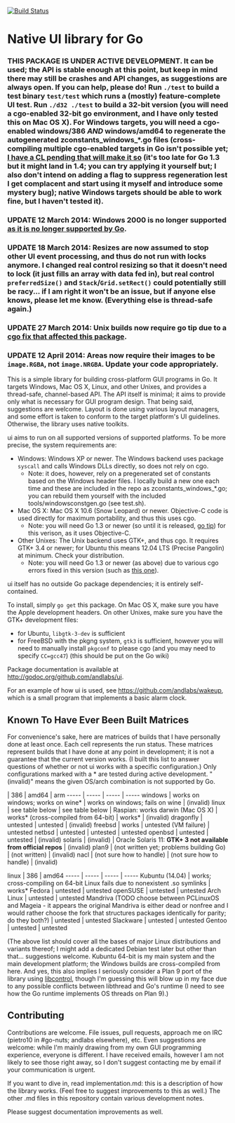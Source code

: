 [![Build Status](https://travis-ci.org/andlabs/ui.png?branch=master)](https://travis-ci.org/andlabs/ui)
# Native UI library for Go
### THIS PACKAGE IS UNDER ACTIVE DEVELOPMENT. It can be used; the API is stable enough at this point, but keep in mind there may still be crashes and API changes, as suggestions are always open. If you can help, please do! Run `./test` to build a test binary `test/test` which runs a (mostly) feature-complete UI test. Run `./d32 ./test` to build a 32-bit version (you will need a cgo-enabled 32-bit go environment, and I have only tested this on Mac OS X). For Windows targets, you will need a cgo-enabled windows/386 *AND* windows/amd64 to regenerate the autogenerated zconstants_windows_*.go files (cross-compiling multiple cgo-enabled targets in Go isn't possible yet; [I have a CL pending that will make it so](https://codereview.appspot.com/93580043) (it's too late for Go 1.3 but it might land in 1.4; you can try applying it yourself but; I also don't intend on adding a flag to suppress regeneration lest I get complacent and start using it myself and introduce some mystery bug); native Windows targets should be able to work fine, but I haven't tested it).

### UPDATE 12 March 2014: Windows 2000 is no longer supported [as it is no longer supported by Go](https://codereview.appspot.com/74790043).

### UPDATE 18 March 2014: Resizes are now assumed to stop other UI event processing, and thus do not run with locks anymore. I changed real control resizing so that it doesn't need to lock (it just fills an array with data fed in), but real control `preferredSize()` and `Stack`/`Grid.setRect()` could potentially still be racy... if I am right it won't be an issue, but if anyone else knows, please let me know. (Everything else is thread-safe again.)

### UPDATE 27 March 2014: Unix builds now require go tip due to a [cgo fix that affected this package](https://code.google.com/p/go/issues/detail?id=7548).

### UPDATE 12 April 2014: Areas now require their images to be `image.RGBA`, not `image.NRGBA`. Update your code appropriately.

This is a simple library for building cross-platform GUI programs in Go. It targets Windows, Mac OS X, Linux, and other Unixes, and provides a thread-safe, channel-based API. The API itself is minimal; it aims to provide only what is necessary for GUI program design. That being said, suggestions are welcome. Layout is done using various layout managers, and some effort is taken to conform to the target platform's UI guidelines. Otherwise, the library uses native toolkits.

ui aims to run on all supported versions of supported platforms. To be more precise, the system requirements are:

* Windows: Windows XP or newer. The Windows backend uses package `syscall` and calls Windows DLLs directly, so does not rely on cgo.
	* Note: it does, however, rely on a pregenerated set of constants based on the Windows header files. I locally build a new one each time and these are included in the repo as zconstants_windows_*.go; you can rebuild them yourself with the included tools/windowsconstgen.go (see test.sh).
* Mac OS X: Mac OS X 10.6 (Snow Leopard) or newer. Objective-C code is used directly for maximum portability, and thus this uses cgo.
	* Note: you will need Go 1.3 or newer (so until it is released, [go tip](http://tip.golang.org/doc/install/source#head)) for this verison, as it uses Objective-C.
* Other Unixes: The Unix backend uses GTK+, and thus cgo. It requires GTK+ 3.4 or newer; for Ubuntu this means 12.04 LTS (Precise Pangolin) at minimum. Check your distribution.
	* Note: you will need Go 1.3 or newer (as above) due to various cgo errors fixed in this version (such as [this one](https://code.google.com/p/go/issues/detail?id=7548)).

ui itself has no outside Go package dependencies; it is entirely self-contained.

To install, simply `go get` this package. On Mac OS X, make sure you have the Apple development headers. On other Unixes, make sure you have the GTK+ development files:
* for Ubuntu, `libgtk-3-dev` is sufficient
* for FreeBSD with the pkgng system, `gtk3` is sufficient, however you will need to manually install `pkgconf` to please cgo (and you may need to specify `CC=gcc47`) (this should be put on the Go wiki)

Package documentation is available at http://godoc.org/github.com/andlabs/ui.

For an example of how ui is used, see https://github.com/andlabs/wakeup, which is a small program that implements a basic alarm clock.

## Known To Have Ever Been Built Matrices
For convenience's sake, here are matrices of builds that I have personally done at least once. Each cell represents the run status. These matrices represent builds that I have done at any point in development; it is not a guarantee that the current version works. (I built this list to answer questions of whether or not ui works with a specific configuration.) Only configurations marked with a * are tested during active development. "(invalid)" means the given OS/arch combination is not supported by Go.

   | 386 | amd64 | arm
----- | ----- | ----- | -----
windows | works on windows; works on wine* | works on windows; fails on wine | (invalid)
linux | see table below | see table below | Raspian: works
darwin (Mac OS X) | works* (cross-compiled from 64-bit) | works* | (invalid)
dragonfly | untested | untested | (invalid)
freebsd | works | untested (VM failure) | untested
netbsd | untested | untested | untested
openbsd | untested | untested | (invalid)
solaris | (invalid) | Oracle Solaris 11: **GTK+ 3 not available from official repos** | (invalid)
plan9 | (not written yet; problems building Go) | (not written) | (invalid)
nacl | (not sure how to handle) | (not sure how to handle) | (invalid)

linux | 386 | amd64
----- | ----- | ----- | -----
Kubuntu (14.04) | works; cross-compiling on 64-bit Linux fails due to nonexistent .so symlinks | works*
Fedora | untested | untested
openSUSE | untested | untested
Arch Linux | untested | untested
Mandriva (TODO choose between PCLinuxOS and Mageia - it appears the original Mandriva is either dead or nonfree and I would rather choose the fork that structures packages identically for parity; do they both?) | untested | untested
Slackware | untested | untested
Gentoo | untested | untested

(The above list should cover all the bases of major Linux distributions and variants thereof; I might add a dedicated Debian test later but other than that... suggestions welcome. Kubuntu 64-bit is my main system and the main development platform; the Windows builds are cross-compiled from here. And yes, this also implies I seriously consider a Plan 9 port of the library using [libcontrol](http://plan9.bell-labs.com/magic/man2html/2/control), though I'm guessing this will blow up in my face due to any possible conflicts between libthread and Go's runtime (I need to see how the Go runtime implements OS threads on Plan 9).)

## Contributing
Contributions are welcome. File issues, pull requests, approach me on IRC (pietro10 in #go-nuts; andlabs elsewhere), etc. Even suggestions are welcome: while I'm mainly drawing from my own GUI programming experience, everyone is different. I have received emails, however I am not likely to see those right away, so I don't suggest contacting me by email if your communication is urgent.

If you want to dive in, read implementation.md: this is a description of how the library works. (Feel free to suggest improvements to this as well.) The other .md files in this repository contain various development notes.

Please suggest documentation improvements as well.
